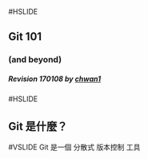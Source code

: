 #HSLIDE

## Git 101 
### (and beyond)
##### Revision 170108 by [chwan1](https://github.com/chwan1)

#HSLIDE
## Git 是什麼？

#VSLIDE 
<span>Git 是一個</span>
<span class="fragment">分散式</span>
<span class="fragment">版本控制</span>
<span class="fragment">工具</span>
